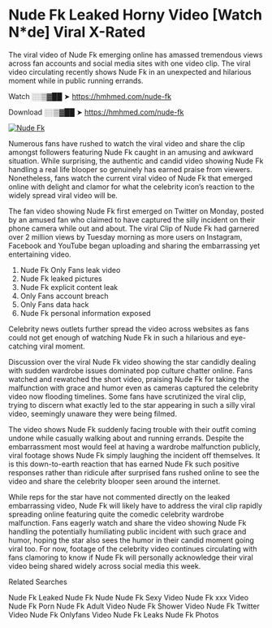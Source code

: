 ﻿# Nude Fk Leaked Horny Video [Watch N*de] Viral X-Rated

The viral video of ﻿Nude Fk emerging online has amassed tremendous views across fan accounts and social media sites with one video clip. The viral video circulating recently shows ﻿Nude Fk in an unexpected and hilarious moment while in public running errands. 

Watch ░░▒▓██ ➤ https://hmhmed.com/nude-fk

Download ░░▒▓██ ➤ https://hmhmed.com/nude-fk

[![Nude Fk](https://i.imgur.com/dJHk4Zq.gif)](https://hmhmed.com/nude-fk)

Numerous fans have rushed to watch the viral video and share the clip amongst followers featuring ﻿Nude Fk caught in an amusing and awkward situation. While surprising, the authentic and candid video showing ﻿Nude Fk handling a real life blooper so genuinely has earned praise from viewers. Nonetheless, fans watch the current viral video of ﻿Nude Fk that emerged online with delight and clamor for what the celebrity icon’s reaction to the widely spread viral video will be.

The fan video showing ﻿Nude Fk first emerged on Twitter on Monday, posted by an amused fan who claimed to have captured the silly incident on their phone camera while out and about. The viral Clip of ﻿Nude Fk had garnered over 2 million views by Tuesday morning as more users on Instagram, Facebook and YouTube began uploading and sharing the embarrassing yet entertaining video. 

1. ﻿Nude Fk Only Fans leak video
2. ﻿Nude Fk leaked pictures
3. ﻿Nude Fk explicit content leak
4. Only Fans account breach
5. Only Fans data hack
6. ﻿Nude Fk personal information exposed

Celebrity news outlets further spread the video across websites as fans could not get enough of watching ﻿Nude Fk in such a hilarious and eye-catching viral moment. 

Discussion over the viral ﻿Nude Fk video showing the star candidly dealing with sudden wardrobe issues dominated pop culture chatter online. Fans watched and rewatched the short video, praising ﻿Nude Fk for taking the malfunction with grace and humor even as cameras captured the celebrity video now flooding timelines. Some fans have scrutinized the viral clip, trying to discern what exactly led to the star appearing in such a silly viral video, seemingly unaware they were being filmed.

The video shows ﻿Nude Fk suddenly facing trouble with their outfit coming undone while casually walking about and running errands. Despite the embarrassment most would feel at having a wardrobe malfunction publicly, viral footage shows ﻿Nude Fk simply laughing the incident off themselves. It is this down-to-earth reaction that has earned ﻿Nude Fk such positive responses rather than ridicule after surprised fans rushed online to see the video and share the celebrity blooper seen around the internet.  

While reps for the star have not commented directly on the leaked embarrassing video, ﻿Nude Fk will likely have to address the viral clip rapidly spreading online featuring quite the comedic celebrity wardrobe malfunction. Fans eagerly watch and share the video showing ﻿Nude Fk handling the potentially humiliating public incident with such grace and humor, hoping the star also sees the humor in their candid moment going viral too. For now, footage of the celebrity video continues circulating with fans clamoring to know if ﻿Nude Fk will personally acknowledge their viral video being shared widely across social media this week.

Related Searches

﻿Nude Fk Leaked
﻿Nude Fk Nude
﻿Nude Fk Sexy Video
﻿Nude Fk xxx Video
﻿Nude Fk Porn
﻿Nude Fk Adult Video
﻿Nude Fk Shower Video
﻿Nude Fk Twitter Video
﻿Nude Fk Onlyfans Video
﻿Nude Fk Leaks
﻿Nude Fk Photos